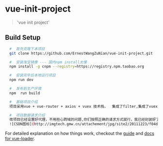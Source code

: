 # vue-init-project

> 'vue init project'

## Build Setup
``` bash
  #  首先克隆下本项目  
  git clone https://github.com/ErnestWangZuNian/vue-init-project.git

  #  安装淘宝镜像 --- 国内npm install太慢
  npm install -g cnpm --registry=https://registry.npm.taobao.org

  #  安装完毕后本地运行项目
  npm run dev 

  #  发布到生产环境 
  npm  run build

  #  基础项目介绍
  项目采用vue + vue-router + axios + vuex 技术栈，  集成了filter,集成了vuex,集成了elementui框架，封装了ajax请求,用于我们初始化项目是个不错的选择

  #  项目数据请求介绍
  改项目已经设置好代理，不用担心跨域的问题,你们按照正确的请求方式就行，我已经封装好了请求，请求都写在fetch-api.js中
  ![CSDN图标](http://imgtech.gmw.cn/attachement/jpg/site2/20111223/f04da22d7ba7105e1d7507.jpg "这是CSDN的图标")

```



For detailed explanation on how things work, checkout the [guide](http://vuejs-templates.github.io/webpack/) and [docs for vue-loader](http://vuejs.github.io/vue-loader).

